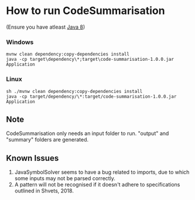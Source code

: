 # How to run CodeSummarisation

(Ensure you have atleast [Java 8](https://www.oracle.com/java/technologies/downloads/))

### Windows

```
mvnw clean dependency:copy-dependencies install
java -cp target\dependency\*;target\code-summarisation-1.0.0.jar Application
```

### Linux

```
sh ./mvnw clean dependency:copy-dependencies install
java -cp target/dependency/\*:target/code-summarisation-1.0.0.jar Application
```

## Note

CodeSummarisation only needs an input folder to run. "output" and "summary" folders are generated.

## Known Issues

1. JavaSymbolSolver seems to have a bug related to imports, due to which some inputs may not be parsed correctly.
2. A pattern will not be recognised if it doesn't adhere to specifications outlined in Shvets, 2018.
